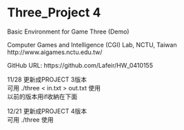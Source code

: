 # Three_Project 4
Basic Environment for Game Three (Demo)<br>
<p>
Computer Games and Intelligence (CGI) Lab, NCTU, Taiwan<br>
http://www.aigames.nctu.edu.tw/<br>
<p>
<p>
GitHub URL:
https://github.com/Lafeir/HW_0410155
<p>
  
<p>
  11/28
  更新成PROJECT 3版本<br>
  可用 ./three < in.txt > out.txt 使用<br>
  以前的版本用if收納在下面<br>
<p>
  
<p>
  12/21
  更新成PROJECT 4版本<br>
  可用 ./three 使用<br>
<p>
